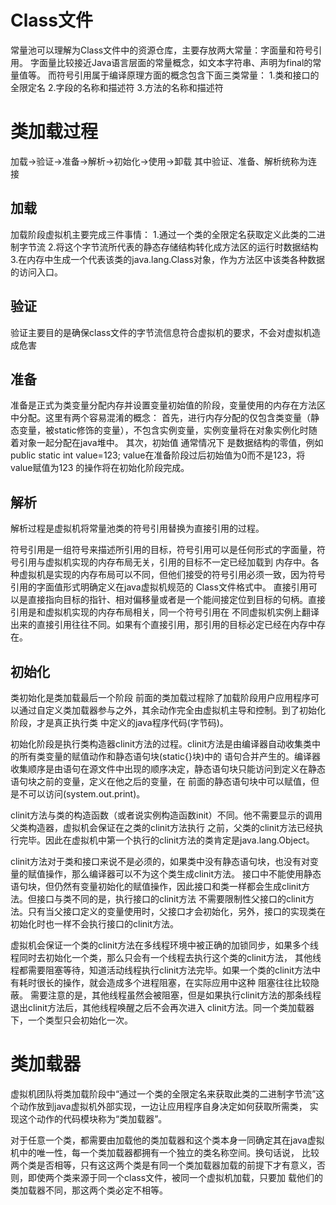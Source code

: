 # Class文件
常量池可以理解为Class文件中的资源仓库，主要存放两大常量：字面量和符号引用。
字面量比较接近Java语言层面的常量概念，如文本字符串、声明为final的常量值等。
而符号引用属于编译原理方面的概念包含下面三类常量：
1.类和接口的全限定名
2.字段的名称和描述符
3.方法的名称和描述符


# 类加载过程
加载->验证->准备->解析->初始化->使用->卸载   其中验证、准备、解析统称为连接
## 加载
加载阶段虚拟机主要完成三件事情：
1.通过一个类的全限定名获取定义此类的二进制字节流
2.将这个字节流所代表的静态存储结构转化成方法区的运行时数据结构
3.在内存中生成一个代表该类的java.lang.Class对象，作为方法区中该类各种数据的访问入口。
## 验证
验证主要目的是确保class文件的字节流信息符合虚拟机的要求，不会对虚拟机造成危害
## 准备
准备是正式为类变量分配内存并设置变量初始值的阶段，变量使用的内存在方法区中分配。这里有两个容易混淆的概念：
首先，进行内存分配的仅包含类变量（静态变量，被static修饰的变量），不包含实例变量，实例变量将在对象实例化时随着对象一起分配在java堆中。
其次，初始值 通常情况下 是数据结构的零值，例如 public static int value=123; value在准备阶段过后初始值为0而不是123，将value赋值为123
的操作将在初始化阶段完成。
## 解析
解析过程是虚拟机将常量池类的符号引用替换为直接引用的过程。

符号引用是一组符号来描述所引用的目标，符号引用可以是任何形式的字面量，符号引用与虚拟机实现的内存布局无关，引用的目标不一定已经加载到
内存中。各种虚拟机是实现的内存布局可以不同，但他们接受的符号引用必须一致，因为符号引用的字面值形式明确定义在java虚拟机规范的
Class文件格式中。
直接引用可以是直接指向目标的指针、相对偏移量或者是一个能间接定位到目标的句柄。直接引用是和虚拟机实现的内存布局相关，同一个符号引用在
不同虚拟机实例上翻译出来的直接引用往往不同。如果有个直接引用，那引用的目标必定已经在内存中存在。
## 初始化
类初始化是类加载最后一个阶段
前面的类加载过程除了加载阶段用户应用程序可以通过自定义类加载器参与之外，其余动作完全由虚拟机主导和控制。到了初始化阶段，才是真正执行类
中定义的java程序代码(字节码)。

初始化阶段是执行类构造器clinit方法的过程。clinit方法是由编译器自动收集类中的所有类变量的赋值动作和静态语句块(static{}块)中的
语句合并产生的。编译器收集顺序是由语句在源文件中出现的顺序决定，静态语句块只能访问到定义在静态语句块之前的变量，定义在他之后的变量，在
前面的静态语句块中可以赋值，但是不可以访问(system.out.print)。

clinit方法与类的构造函数（或者说实例构造函数init）不同。他不需要显示的调用父类构造器，虚拟机会保证在之类的clinit方法执行
之前，父类的clinit方法已经执行完毕。因此在虚拟机中第一个执行的clinit方法的类肯定是java.lang.Object。

clinit方法对于类和接口来说不是必须的，如果类中没有静态语句块，也没有对变量的赋值操作，那么编译器可以不为这个类生成clinit方法。
接口中不能使用静态语句块，但仍然有变量初始化的赋值操作，因此接口和类一样都会生成clinit方法。但接口与类不同的是，执行接口的clinit方法
不需要限制性父接口的clinit方法。只有当父接口定义的变量使用时，父接口才会初始化，另外，接口的实现类在初始化时也一样不会执行接口的clinit方法。
  
虚拟机会保证一个类的clinit方法在多线程环境中被正确的加锁同步，如果多个线程同时去初始化一个类，那么只会有一个线程去执行这个类的clinit方法，
其他线程都需要阻塞等待，知道活动线程执行clinit方法完毕。如果一个类的clinit方法中有耗时很长的操作，就会造成多个进程阻塞，在实际应用中这种
阻塞往往比较隐蔽。   需要注意的是，其他线程虽然会被阻塞，但是如果执行clinit方法的那条线程退出clinit方法后，其他线程唤醒之后不会再次进入
clinit方法。同一个类加载器下，一个类型只会初始化一次。

# 类加载器
虚拟机团队将类加载阶段中“通过一个类的全限定名来获取此类的二进制字节流”这个动作放到java虚拟机外部实现，一边让应用程序自身决定如何获取所需类，
实现这个动作的代码模块称为“类加载器”。

对于任意一个类，都需要由加载他的类加载器和这个类本身一同确定其在java虚拟机中的唯一性，每一个类加载器都拥有一个独立的类名称空间。换句话说，
比较两个类是否相等，只有这这两个类是有同一个类加载器加载的前提下才有意义，否则，即使两个类来源于同一个class文件，被同一个虚拟机加载，只要加
载他们的类加载器不同，那这两个类必定不相等。




